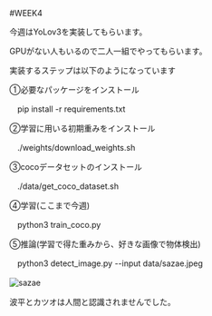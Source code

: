 #WEEK4


今週はYoLov3を実装してもらいます。


GPUがない人もいるので二人一組でやってもらいます。


実装するステップは以下のようになっています


①必要なパッケージをインストール


　pip install -r requirements.txt


②学習に用いる初期重みをインストール


　./weights/download_weights.sh
 
 
③cocoデータセットのインストール


　./data/get_coco_dataset.sh



④学習(ここまで今週)


　python3 train_coco.py


⑤推論(学習で得た重みから、好きな画像で物体検出)


　python3 detect_image.py --input data/sazae.jpeg
　
 
![sazae](https://user-images.githubusercontent.com/85509359/173790445-a59e5751-096d-4491-b0bd-12cec7cea5bb.jpeg)
　
 
 波平とカツオは人間と認識されませんでした。
